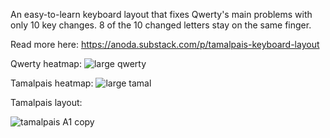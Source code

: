 An easy-to-learn keyboard layout that fixes Qwerty's main problems with only 10 key changes. 8 of the 10 changed letters stay on the same finger.

Read more here: https://anoda.substack.com/p/tamalpais-keyboard-layout

Qwerty heatmap:
![large qwerty](https://github.com/anoda9/Tamalpais/assets/3486897/57224acc-5f28-451f-9b17-8e57db1bf0a9)


Tamalpais heatmap:
![large tamal](https://github.com/anoda9/Tamalpais/assets/3486897/a177b1ae-e0e6-4075-b262-c48c3ebc3c6d)


Tamalpais layout:

![tamalpais A1 copy](https://github.com/anoda9/Tamalpais/assets/3486897/9dfe27a9-5638-4293-a7be-12caa446bbbc)

